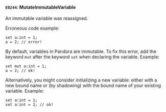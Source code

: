 #### `E0244`: MutateImmutableVariable

An immutable variable was reassigned.

Erroneous code example:
```
set a:int = 1;
a = 2; // error!
```

By default, variables in Pandora are immutable. To fix this error, add the keyword `mut` after the keyword `set` when declaring the variable. Example:

```
set mut a:int = 1;
a = 2; // ok!
```

Alternatively, you might consider initializing a new variable: either with a new bound name or (by shadowing) with the bound name of your existing variable. Example:

```
set a:int = 1;
set a:int = 2; // ok!
```